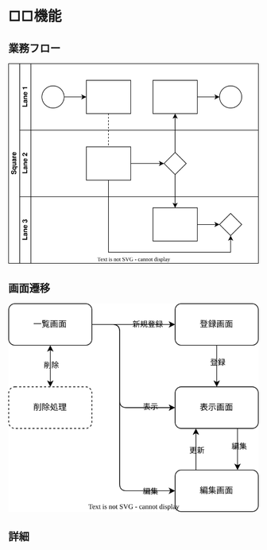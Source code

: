 □□機能
============================

業務フロー
----------------------------

![ワークフロー](./workflow/square.drawio.svg)

画面遷移
----------------------------

![画面遷移](./screen_transition/square.drawio.svg)

詳細
----------------------------
